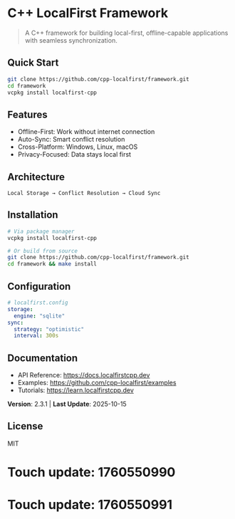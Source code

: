 # C++ LocalFirst Framework

> A C++ framework for building local-first, offline-capable applications with seamless synchronization.

## Quick Start

```bash
git clone https://github.com/cpp-localfirst/framework.git
cd framework
vcpkg install localfirst-cpp
```

## Features

- Offline-First: Work without internet connection
- Auto-Sync: Smart conflict resolution  
- Cross-Platform: Windows, Linux, macOS
- Privacy-Focused: Data stays local first

## Architecture

```
Local Storage → Conflict Resolution → Cloud Sync
```

## Installation

```bash
# Via package manager
vcpkg install localfirst-cpp

# Or build from source  
git clone https://github.com/cpp-localfirst/framework.git
cd framework && make install
```

## Configuration

```yaml
# localfirst.config
storage:
  engine: "sqlite"
sync:
  strategy: "optimistic" 
  interval: 300s
```

## Documentation

- API Reference: https://docs.localfirstcpp.dev
- Examples: https://github.com/cpp-localfirst/examples  
- Tutorials: https://learn.localfirstcpp.dev

**Version**: 2.3.1 | **Last Update**: 2025-10-15

## License

MIT

# Touch update: 1760550990

# Touch update: 1760550991
